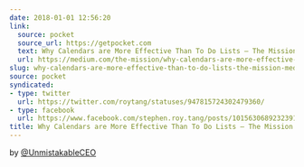 ```yaml
---
date: 2018-01-01 12:56:20
link:
  source: pocket
  source_url: https://getpocket.com
  text: Why Calendars are More Effective Than To Do Lists – The Mission – Medium
  url: https://medium.com/the-mission/why-calendars-are-more-effective-than-to-do-lists-9bc6ce3bee50
slug: why-calendars-are-more-effective-than-to-do-lists-the-mission-medium
source: pocket
syndicated:
- type: twitter
  url: https://twitter.com/roytang/statuses/947815724302479360/
- type: facebook
  url: https://www.facebook.com/stephen.roy.tang/posts/10156306892323912
title: Why Calendars are More Effective Than To Do Lists – The Mission – Medium
---
```


by [@UnmistakableCEO](https://twitter.com/UnmistakableCEO/)